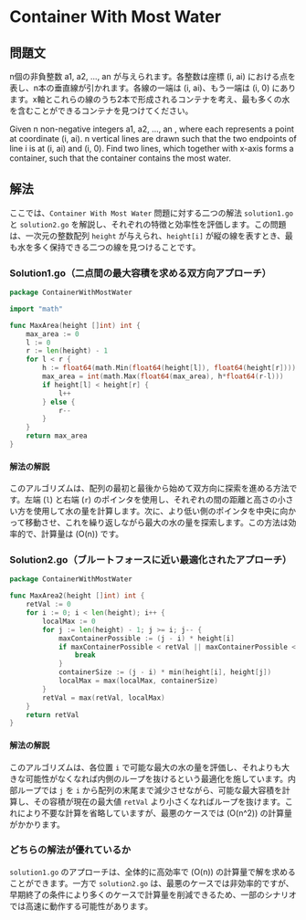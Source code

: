 # Container With Most Water

## 問題文

n個の非負整数 a1, a2, ..., an が与えられます。各整数は座標 (i, ai) における点を表し、n本の垂直線が引かれます。各線の一端は (i, ai)、もう一端は (i, 0) にあります。x軸とこれらの線のうち2本で形成されるコンテナを考え、最も多くの水を含むことができるコンテナを見つけてください。


Given n non-negative integers a1, a2, ..., an , where each represents a point at coordinate (i, ai). n vertical lines are drawn such that the two endpoints of line i is at (i, ai) and (i, 0). Find two lines, which together with x-axis forms a container, such that the container contains the most water.

## 解法

ここでは、`Container With Most Water` 問題に対する二つの解法 `solution1.go` と `solution2.go` を解説し、それぞれの特徴と効率性を評価します。この問題は、一次元の整数配列 `height` が与えられ、`height[i]` が縦の線を表すとき、最も水を多く保持できる二つの線を見つけることです。

### Solution1.go（二点間の最大容積を求める双方向アプローチ）

```go
package ContainerWithMostWater

import "math"

func MaxArea(height []int) int {
	max_area := 0
	l := 0
	r := len(height) - 1
	for l < r {
		h := float64(math.Min(float64(height[l]), float64(height[r])))
		max_area = int(math.Max(float64(max_area), h*float64(r-l)))
		if height[l] < height[r] {
			l++
		} else {
			r--
		}
	}
	return max_area
}
```

#### 解法の解説
このアルゴリズムは、配列の最初と最後から始めて双方向に探索を進める方法です。左端 (`l`) と右端 (`r`) のポインタを使用し、それぞれの間の距離と高さの小さい方を使用して水の量を計算します。次に、より低い側のポインタを中央に向かって移動させ、これを繰り返しながら最大の水の量を探索します。この方法は効率的で、計算量は \(O(n)\) です。

### Solution2.go（ブルートフォースに近い最適化されたアプローチ）

```go
package ContainerWithMostWater

func MaxArea2(height []int) int {
	retVal := 0
	for i := 0; i < len(height); i++ {
		localMax := 0
		for j := len(height) - 1; j >= i; j-- {
			maxContainerPossible := (j - i) * height[i]
			if maxContainerPossible < retVal || maxContainerPossible < localMax {
				break
			}
			containerSize := (j - i) * min(height[i], height[j])
			localMax = max(localMax, containerSize)
		}
		retVal = max(retVal, localMax)
	}
	return retVal
}
```

#### 解法の解説
このアルゴリズムは、各位置 `i` で可能な最大の水の量を評価し、それよりも大きな可能性がなくなれば内側のループを抜けるという最適化を施しています。内部ループでは `j` を `i` から配列の末尾まで減少させながら、可能な最大容積を計算し、その容積が現在の最大値 `retVal` より小さくなればループを抜けます。これにより不要な計算を省略していますが、最悪のケースでは \(O(n^2)\) の計算量がかかります。

### どちらの解法が優れているか
`solution1.go` のアプローチは、全体的に高効率で \(O(n)\) の計算量で解を求めることができます。一方で `solution2.go` は、最悪のケースでは非効率的ですが、早期終了の条件により多くのケースで計算量を削減できるため、一部のシナリオでは高速に動作する可能性があります。

